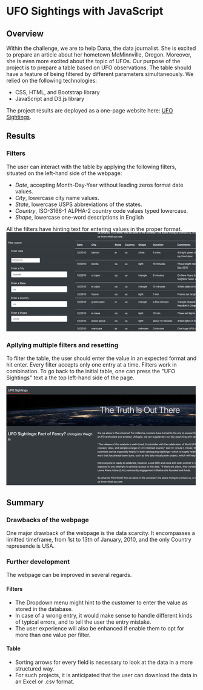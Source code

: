 # UFO Sightings with JavaScript

## Overview

Within the challenge, we are to help Dana, the data journalist. She is excited to prepare an article about her hometown McMinnville, Oregon. Moreover, she is even more excited about the topic of UFOs. Our purpose of the project is to prepare a table based on UFO observations. The table should have a feature of being filtered by different parameters simultaneously. We relied on the following technologies:
* CSS, HTML, and Bootstrap library
* JavaScript and D3.js library

The project results are deployed as a one-page website here: [UFO Sightings](https://arminekhanan.github.io/ufoSightings/?fbclid=IwAR08vbEpIGP0NE9V9m5K0yLr5ejo5JoZLddIxPYtIl-09kG7ZqpL60XocoQ).

## Results

### Filters

The user can interact with the table by applying the following filters, situated on the left-hand side of the webpage:

* *Date*, accepting Month-Day-Year without leading zeros format date values.
* *City*, lowercase city name values.
* *State*, lowercase USPS abbreviations of the states.
* *Country*, ISO-3166-1 ALPHA-2 country code values typed lowercase.
* *Shape*, lowercase one-word descriptions in English

All the filters have hinting text for entering values in the proper format.
<img src="https://github.com/ArmineKhanan/ufoSightings/blob/main/Screen%20Shot%202022-11-18%20at%205.15.40%20PM.png" width="500" />


### Apllying multiple filters and resetting
To filter the table, the user should enter the value in an expected format and hit enter. Every filter accepts only one entry at a time. Filters work in combination. To go back to the initial table, one can press the "UFO Sightings" text a the top left-hand side of the page.

<img src="https://github.com/ArmineKhanan/ufoSightings/blob/main/Screen%20Shot%202022-11-18%20at%204.56.49%20PM.png" width="500" />

## Summary

### Drawbacks of the webpage
One major drawback of the webpage is the data scarcity. It encompasses a limitted timeframe, from 1st to 13th of January, 2010, and the only Country represende is USA.

### Further development
The webpage can be improved in several regards.

#### Filters
* The Dropdown menu might hint to the customer to enter the value as stored in the database.
* In case of a wrong entry, it would make sense to handle different kinds of typical errors, and to tell the user the entry mistake.
* The user experience will also be enhanced if enable them to opt for more than one value per filter.

#### Table
* Sorting arrows for every field is necessary to look at the data in a more structured way.
* For such projects, it is anticipated that the user can download the data in an Excel or .csv format.
